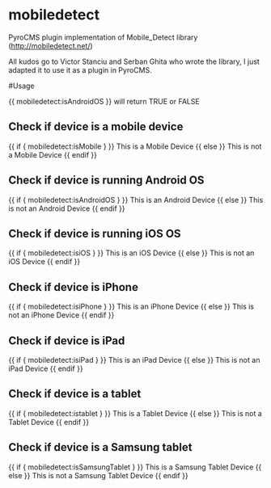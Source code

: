 mobiledetect
============

PyroCMS plugin implementation of Mobile_Detect library (http://mobiledetect.net/)

All kudos go to Victor Stanciu and Serban Ghita who wrote the library, I just adapted it to use it as a plugin in PyroCMS.

#Usage

{{ mobiledetect:isAndroidOS }} will return TRUE or FALSE



## Check if device is a mobile device
{{ if { mobiledetect:isMobile } }}
This is a Mobile Device
{{ else }}
This is not a Mobile Device
{{ endif }}

## Check if device is running Android OS

{{ if { mobiledetect:isAndroidOS } }}
This is an Android Device
{{ else }}
This is not an Android Device
{{ endif }}

## Check if device is running iOS OS

{{ if { mobiledetect:isiOS } }}
This is an iOS Device
{{ else }}
This is not an iOS Device
{{ endif }}

## Check if device is iPhone

{{ if { mobiledetect:isiPhone } }}
This is an iPhone Device
{{ else }}
This is not an iPhone Device
{{ endif }}

## Check if device is iPad

{{ if { mobiledetect:isiPad } }}
This is an iPad Device
{{ else }}
This is not an iPad Device
{{ endif }}

## Check if device is a tablet
{{ if { mobiledetect:istablet } }}
This is a Tablet Device
{{ else }}
This is not a Tablet Device
{{ endif }}

## Check if device is a Samsung tablet
{{ if { mobiledetect:isSamsungTablet } }}
This is a Samsung Tablet Device
{{ else }}
This is not a Samsung Tablet Device
{{ endif }}